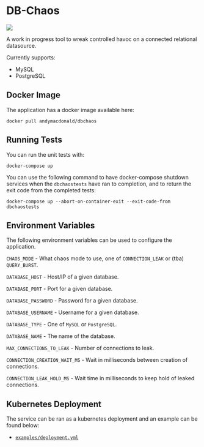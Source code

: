 # DB-Chaos #
 ![](https://github.com/AndyMacDroo/dbchaos/workflows/unit-tests/badge.svg)
 
A work in progress tool to wreak controlled havoc on a connected relational datasource.

Currently supports:

* MySQL
* PostgreSQL

## Docker Image

The application has a docker image available here:

```
docker pull andymacdonald/dbchaos
```

## Running Tests

You can run the unit tests with:

```shell script
docker-compose up
```

You can use the following command to have docker-compose shutdown services when the `dbchaostests` have ran to completion, and to return the exit code from the completed tests:

```shell script
docker-compose up --abort-on-container-exit --exit-code-from dbchaostests
```

## Environment Variables

The following environment variables can be used to configure the application.

`CHAOS_MODE` - What chaos mode to use, one of `CONNECTION_LEAK` or (tba) `QUERY_BURST`.

`DATABASE_HOST` - Host/IP of a given database.

`DATABASE_PORT` - Port for a given database.

`DATABASE_PASSWORD` - Password for a given database.

`DATABASE_USERNAME` - Username for a given database.

`DATABASE_TYPE` - One of `MySQL` or `PostgreSQL`.

`DATABASE_NAME` - The name of the database.

`MAX_CONNECTIONS_TO_LEAK` - Number of connections to leak.

`CONNECTION_CREATION_WAIT_MS` - Wait in milliseconds between creation of connections.

`CONNECTION_LEAK_HOLD_MS` - Wait time in milliseconds to keep hold of leaked connections.

## Kubernetes Deployment

The service can be ran as a kubernetes deployment and an example can be found below:

* [`examples/deployment.yml`](examples/deployment.yml)
